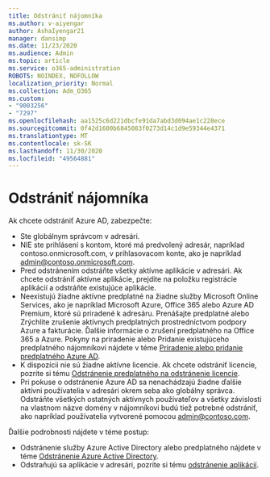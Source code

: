 ```yaml
---
title: Odstrániť nájomníka
ms.author: v-aiyengar
author: AshaIyengar21
manager: dansimp
ms.date: 11/23/2020
ms.audience: Admin
ms.topic: article
ms.service: o365-administration
ROBOTS: NOINDEX, NOFOLLOW
localization_priority: Normal
ms.collection: Adm_O365
ms.custom:
- "9003256"
- "7297"
ms.openlocfilehash: aa1525c6d221dbcfe91da7abd3d094ae1c228ece
ms.sourcegitcommit: 0f42d1600b6845083f0273d14c1d9e59344e4371
ms.translationtype: MT
ms.contentlocale: sk-SK
ms.lasthandoff: 11/30/2020
ms.locfileid: "49564881"
---
```

# <a name="delete-tenant"></a>Odstrániť nájomníka

Ak chcete odstrániť Azure AD, zabezpečte:
- Ste globálnym správcom v adresári.
- NIE ste prihlásení s kontom, ktoré má predvolený adresár, napríklad contoso.onmicrosoft.com, v prihlasovacom konte, ako je napríklad admin@contoso.onmicrosoft.com.
- Pred odstránením odstráňte všetky aktívne aplikácie v adresári. Ak chcete odstrániť aktívne aplikácie, prejdite na položku registrácie aplikácií a odstráňte existujúce aplikácie.
- Neexistujú žiadne aktívne predplatné na žiadne služby Microsoft Online Services, ako je napríklad Microsoft Azure, Office 365 alebo Azure AD Premium, ktoré sú priradené k adresáru. Prenášajte predplatné alebo Zrýchlite zrušenie aktívnych predplatných prostredníctvom podpory Azure a fakturácie. Ďalšie informácie o zrušení predplatného na Office 365 a Azure. Pokyny na priradenie alebo Pridanie existujúceho predplatného nájomníkovi nájdete v téme [Priradenie alebo pridanie predplatného Azure AD](https://docs.microsoft.com/azure/active-directory/fundamentals/active-directory-how-subscriptions-associated-directory).
- K dispozícii nie sú žiadne aktívne licencie. Ak chcete odstrániť licencie, pozrite si tému [Odstránenie predplatného na odstránenie licencie](https://docs.microsoft.com/azure/active-directory/enterprise-users/directory-delete-howto#delete-a-subscription).
- Pri pokuse o odstránenie Azure AD sa nenachádzajú žiadne ďalšie aktívni používatelia v adresári okrem seba ako globálny správca. Odstráňte všetkých ostatných aktívnych používateľov a všetky závislosti na vlastnom názve domény v nájomníkovi budú tiež potrebné odstrániť, ako napríklad používatelia vytvorené pomocou admin@contoso.com.

Ďalšie podrobnosti nájdete v téme postup:
- Odstránenie služby Azure Active Directory alebo predplatného nájdete v téme [Odstránenie Azure Active Directory](https://docs.microsoft.com/azure/active-directory/users-groups-roles/directory-delete-howto).
- Odstraňujú sa aplikácie v adresári, pozrite si tému [odstránenie aplikácií](https://docs.microsoft.com/azure/active-directory/develop/quickstart-remove-app). 
